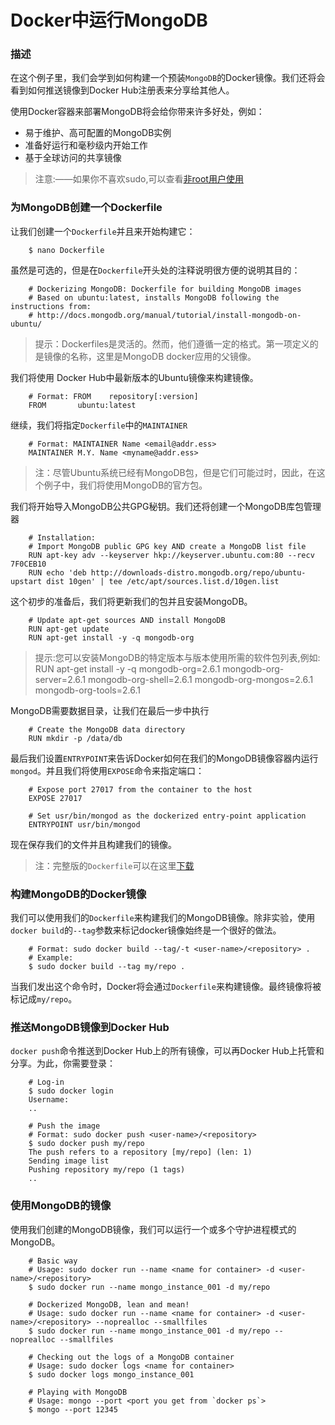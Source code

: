 # Docker中运行MongoDB


### 描述

在这个例子里，我们会学到如何构建一个预装`MongoDB`的Docker镜像。我们还将会看到如何推送镜像到Docker Hub注册表来分享给其他人。

使用Docker容器来部署MongoDB将会给你带来许多好处，例如：

- 易于维护、高可配置的MongoDB实例
- 准备好运行和毫秒级内开始工作
- 基于全球访问的共享镜像

>注意:——如果你不喜欢sudo,可以查看[非root用户使用](installation/binaries.md)

### 为MongoDB创建一个Dockerfile

让我们创建一个`Dockerfile`并且来开始构建它：

```
	$ nano Dockerfile
```

虽然是可选的，但是在`Dockerfile`开头处的注释说明很方便的说明其目的：

```
	# Dockerizing MongoDB: Dockerfile for building MongoDB images
	# Based on ubuntu:latest, installs MongoDB following the instructions from:
	# http://docs.mongodb.org/manual/tutorial/install-mongodb-on-ubuntu/
```

>提示：Dockerfiles是灵活的。然而，他们遵循一定的格式。第一项定义的是镜像的名称，这里是MongoDB docker应用的父镜像。

我们将使用 Docker Hub中最新版本的Ubuntu镜像来构建镜像。

```
	# Format: FROM    repository[:version]
	FROM       ubuntu:latest
```

继续，我们将指定`Dockerfile`中的`MAINTAINER`

```
	# Format: MAINTAINER Name <email@addr.ess>
	MAINTAINER M.Y. Name <myname@addr.ess>
```

>注：尽管Ubuntu系统已经有MongoDB包，但是它们可能过时，因此，在这个例子中，我们将使用MongoDB的官方包。

我们将开始导入MongoDB公共GPG秘钥。我们还将创建一个MongoDB库包管理器

```
	# Installation:
	# Import MongoDB public GPG key AND create a MongoDB list file
	RUN apt-key adv --keyserver hkp://keyserver.ubuntu.com:80 --recv 7F0CEB10
	RUN echo 'deb http://downloads-distro.mongodb.org/repo/ubuntu-upstart dist 10gen' | tee /etc/apt/sources.list.d/10gen.list
```

这个初步的准备后，我们将更新我们的包并且安装MongoDB。

```
	# Update apt-get sources AND install MongoDB
	RUN apt-get update
	RUN apt-get install -y -q mongodb-org
```

>提示:您可以安装MongoDB的特定版本与版本使用所需的软件包列表,例如:
	RUN apt-get install -y -q mongodb-org=2.6.1 mongodb-org-server=2.6.1 mongodb-org-shell=2.6.1 mongodb-org-mongos=2.6.1 mongodb-org-tools=2.6.1

MongoDB需要数据目录，让我们在最后一步中执行

```
	# Create the MongoDB data directory
	RUN mkdir -p /data/db
```

最后我们设置`ENTRYPOINT`来告诉Docker如何在我们的MongoDB镜像容器内运行`mongod`。并且我们将使用`EXPOSE`命令来指定端口：

```
	# Expose port 27017 from the container to the host
	EXPOSE 27017
	
	# Set usr/bin/mongod as the dockerized entry-point application
	ENTRYPOINT usr/bin/mongod
```

现在保存我们的文件并且构建我们的镜像。

>注：完整版的`Dockerfile`可以在这里[下载](Dockerfile)

### 构建MongoDB的Docker镜像

我们可以使用我们的`Dockerfile`来构建我们的MongoDB镜像。除非实验，使用`docker build`的`--tag`参数来标记docker镜像始终是一个很好的做法。

```
	# Format: sudo docker build --tag/-t <user-name>/<repository> .
	# Example:
	$ sudo docker build --tag my/repo .
```

当我们发出这个命令时，Docker将会通过`Dockerfile`来构建镜像。最终镜像将被标记成`my/repo`。

### 推送MongoDB镜像到Docker Hub

`docker push`命令推送到Docker Hub上的所有镜像，可以再Docker Hub上托管和分享。为此，你需要登录：

```
	# Log-in
	$ sudo docker login
	Username:
	..
	
	# Push the image
	# Format: sudo docker push <user-name>/<repository>
	$ sudo docker push my/repo
	The push refers to a repository [my/repo] (len: 1)
	Sending image list
	Pushing repository my/repo (1 tags)
	..
```

### 使用MongoDB的镜像

使用我们创建的MongoDB镜像，我们可以运行一个或多个守护进程模式的MongoDB。

```
	# Basic way
	# Usage: sudo docker run --name <name for container> -d <user-name>/<repository>
	$ sudo docker run --name mongo_instance_001 -d my/repo
	
	# Dockerized MongoDB, lean and mean!
	# Usage: sudo docker run --name <name for container> -d <user-name>/<repository> --noprealloc --smallfiles
	$ sudo docker run --name mongo_instance_001 -d my/repo --noprealloc --smallfiles
	
	# Checking out the logs of a MongoDB container
	# Usage: sudo docker logs <name for container>
	$ sudo docker logs mongo_instance_001
	
	# Playing with MongoDB
	# Usage: mongo --port <port you get from `docker ps`> 
	$ mongo --port 12345
```